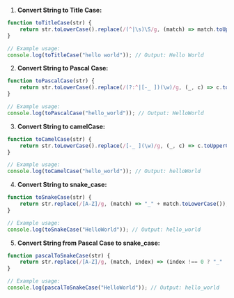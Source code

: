 
1. **Convert String to Title Case:**
```javascript
function toTitleCase(str) {
    return str.toLowerCase().replace(/(^|\s)\S/g, (match) => match.toUpperCase());
}

// Example usage:
console.log(toTitleCase("hello world")); // Output: Hello World
```

2. **Convert String to Pascal Case:**
```javascript
function toPascalCase(str) {
    return str.toLowerCase().replace(/(?:^|[-_ ])(\w)/g, (_, c) => c.toUpperCase());
}

// Example usage:
console.log(toPascalCase("hello_world")); // Output: HelloWorld
```

3. **Convert String to camelCase:**
```javascript
function toCamelCase(str) {
    return str.toLowerCase().replace(/[-_ ](\w)/g, (_, c) => c.toUpperCase());
}

// Example usage:
console.log(toCamelCase("hello_world")); // Output: helloWorld
```

4. **Convert String to snake_case:**
```javascript
function toSnakeCase(str) {
    return str.replace(/[A-Z]/g, (match) => "_" + match.toLowerCase());
}

// Example usage:
console.log(toSnakeCase("HelloWorld")); // Output: hello_world
```

5. **Convert String from Pascal Case to snake_case:**
```javascript
function pascalToSnakeCase(str) {
    return str.replace(/[A-Z]/g, (match, index) => (index !== 0 ? "_" : "") + match.toLowerCase());
}

// Example usage:
console.log(pascalToSnakeCase("HelloWorld")); // Output: hello_world
```

